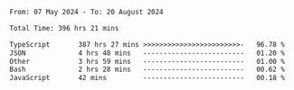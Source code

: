 
<!--START_SECTION:waka-->

```txt
From: 07 May 2024 - To: 20 August 2024

Total Time: 396 hrs 21 mins

TypeScript       387 hrs 27 mins >>>>>>>>>>>>>>>>>>>>>>>>-   96.78 %
JSON             4 hrs 48 mins   -------------------------   01.20 %
Other            3 hrs 59 mins   -------------------------   01.00 %
Bash             2 hrs 28 mins   -------------------------   00.62 %
JavaScript       42 mins         -------------------------   00.18 %
```

<!--END_SECTION:waka-->

<!--

### Hi there 👋
**Iam-cesar/Iam-cesar** is a ✨ _special_ ✨ repository because its `README.md` (this file) appears on your GitHub profile.

Here are some ideas to get you started:

- 🔭 I’m currently working on ...
- 🌱 I’m currently learning ...
- 👯 I’m looking to collaborate on ...
- 🤔 I’m looking for help with ...
- 💬 Ask me about ...
- 📫 How to reach me: ...
- 😄 Pronouns: ...
- ⚡ Fun fact: ...
-->
